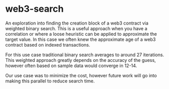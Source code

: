 # web3-search

An exploration into finding the creation block of a web3 contract via weighted binary search. This is a useful approach when you have a correlation or where a loose heuristic can be applied to approximate the target value. In this case we often knew the approximate age of a web3 contract based on indexed transactions.

For this use case traditional binary search averages to around 27 iterations. This weighted approach greatly depends on the accuracy of the guess, however often based on sample data would converge in 12-14.

Our use case was to minimize the cost, however future work will go into making this parallel to reduce search time.
